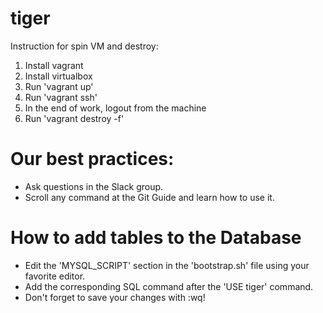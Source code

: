 # tiger 
Instruction for spin VM and destroy: 
1. Install vagrant 
2. Install virtualbox 
3. Run 'vagrant up' 
4. Run 'vagrant ssh' 
5. In the end of work, logout from the machine 
6. Run 'vagrant destroy -f'


# Our best practices:
* Ask questions in the Slack group.
* Scroll any command at the Git Guide and learn how to use it.


# How to add tables to the Database
* Edit the 'MYSQL_SCRIPT' section in the 'bootstrap.sh' file using your favorite editor.
* Add the corresponding SQL command after the 'USE tiger' command.
* Don't forget to save your changes with :wq!
